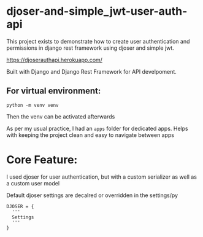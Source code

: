 # djoser-and-simple_jwt-user-auth-api
This project exists to demonstrate how to create user authentication and permissions in django rest framework using djoser and simple jwt.

https://djoserauthapi.herokuapp.com/

Built with Django and Django Rest Framework for API develpoment.

## For virtual environment:
`python -m venv venv`

Then the venv can be activated afterwards

As per my usual practice, I had an `apps` folder for dedicated apps.
Helps with keeping the project clean and easy to navigate between apps

# Core Feature:
I used djoser for user authentication, but with a custom serializer as well as a custom user model

Default djoser settings are decalred or overridden in the settings/py
```
DJOSER = { 
  '''
  Settings
  '''
}
```

